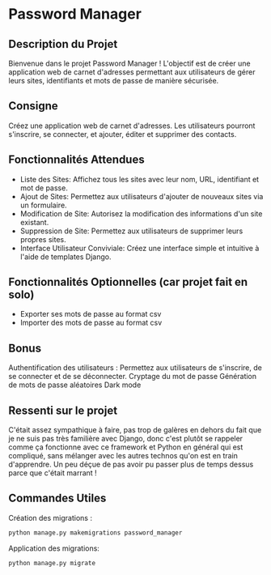 # Password Manager
## Description du Projet
Bienvenue dans le projet Password Manager ! L'objectif est de créer une application web de carnet d'adresses permettant aux utilisateurs de gérer leurs sites, identifiants et mots de passe de manière sécurisée.

## Consigne
Créez une application web de carnet d'adresses. Les utilisateurs pourront s'inscrire, se connecter, et ajouter, éditer et supprimer des contacts.

## Fonctionnalités Attendues

- Liste des Sites: Affichez tous les sites avec leur nom, URL, identifiant et mot de passe.
- Ajout de Sites: Permettez aux utilisateurs d'ajouter de nouveaux sites via un formulaire.
- Modification de Site: Autorisez la modification des informations d'un site existant.
- Suppression de Site: Permettez aux utilisateurs de supprimer leurs propres sites.
- Interface Utilisateur Conviviale: Créez une interface simple et intuitive à l'aide de templates Django.

## Fonctionnalités Optionnelles (car projet fait en solo)
- Exporter ses mots de passe au format csv
- Importer des mots de passe au format csv

## Bonus
Authentification des utilisateurs : Permettez aux utilisateurs de s'inscrire, de se connecter et de se déconnecter.
Cryptage du mot de passe
Génération de mots de passe aléatoires
Dark mode

## Ressenti sur le projet
C'était assez sympathique à faire, pas trop de galères en dehors du fait que je ne suis pas très familière avec Django, 
donc c'est plutôt se rappeler comme ça fonctionne avec ce framework et Python en général qui est compliqué, sans 
mélanger avec les autres technos qu'on est en train d'apprendre. 
Un peu déçue de pas avoir pu passer plus de temps dessus parce que c'était marrant !


## Commandes Utiles
Création des migrations :
```sh
python manage.py makemigrations password_manager
```

Application des migrations:

```sh
python manage.py migrate

```
